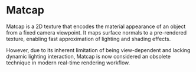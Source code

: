# Matcap

Matcap is a 2D texture that encodes the material appearance of an object from a fixed camera viewpoint. It maps surface normals to a pre-rendered texture, enabling fast approximation of lighting and shading effects.

However, due to its inherent limitation of being view-dependent and lacking dynamic lighting interaction, Matcap is now considered an obsolete technique in modern real-time rendering workflow.